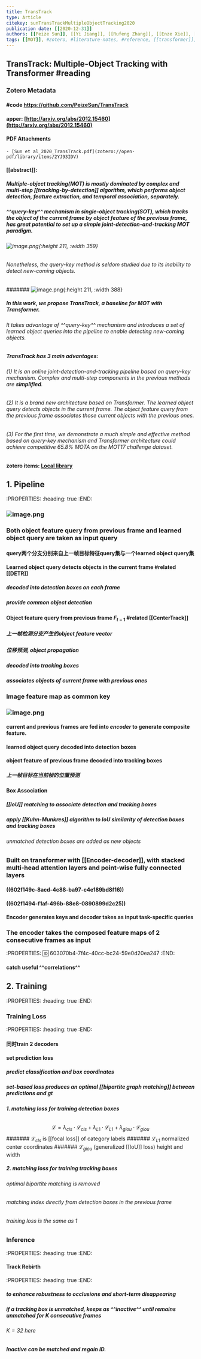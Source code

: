 ```yaml
---
title: TransTrack
type: Article
citekey: sunTransTrackMultipleObjectTracking2020
publication date: [[2020-12-31]]
authors: [[Peize Sun]], [[Yi Jiang]], [[Rufeng Zhang]], [[Enze Xie]], [[Jinkun Cao]], [[Xinting Hu]], [[Tao Kong]], [[Zehuan Yuan]], [[Changhu Wang]], [[Ping Luo]]
tags: [[MOT]], #zotero, #literature-notes, #reference, [[transformer]], [[query-key]]
---
```

## TransTrack: Multiple-Object Tracking with Transformer #reading
### Zotero Metadata
#### #code  https://github.com/PeizeSun/TransTrack
#### apper: [http://arxiv.org/abs/2012.15460](http://arxiv.org/abs/2012.15460)
#### PDF Attachments
	- [Sun et al_2020_TransTrack.pdf](zotero://open-pdf/library/items/2YJ93IDV)

#### [[abstract]]:
##### Multiple-object tracking(MOT) is mostly dominated by complex and multi-step [[tracking-by-detection]] algorithm, which performs object detection, feature extraction, and temporal association, separately.
##### ^^query-key^^ mechanism in single-object tracking(SOT), which tracks the object of the current frame by object feature of the previous frame, has great potential to set up a simple _joint-detection-and-tracking_ MOT paradigm.
###### ![image.png](../assets/pages_transtrack_1613701384462_0.png){:height 211, :width 359}
###### Nonetheless, the query-key method is seldom studied due to its inability to detect new-coming objects.
####### ![image.png](../assets/pages_transtrack_1613701407945_0.png){:height 211, :width 388}
##### In this work, we propose **TransTrack**, a baseline for MOT with Transformer.
###### It takes advantage of ^^query-key^^ mechanism and introduces a set of learned object queries into the pipeline to enable detecting new-coming objects.
##### **TransTrack** has 3 main advantages:
###### (1) It is an online joint-detection-and-tracking pipeline based on _query-key_ mechanism. Complex and multi-step components in the previous methods are **simplified**.
###### (2) It is a brand new architecture based on _Transformer_. The learned object query detects objects in the current frame. The object feature query from the previous frame associates those current objects with the previous ones.
###### (3) For the first time, we demonstrate a much simple and effective method based on query-key mechanism and Transformer architecture could achieve competitive 65.8\% MOTA on the MOT17 challenge dataset.
#### zotero items: [Local library](zotero://select/items/1_H36YUSUS)
## 1. Pipeline
:PROPERTIES:
:heading: true
:END:
### ![image.png](../assets/pages_transtrack_1613636460588_0.png)
### Both object feature query from previous frame and learned object query are taken as input query
#### query两个分支分别来自上一帧目标特征query集与一个learned object query集
#### Learned object query detects objects in the current frame #related [[DETR]]
##### decoded into **detection boxes** on each frame
##### provide common object detection
#### Object feature query from previous frame $F_{t-1}$  #related [[CenterTrack]]
##### 上一帧检测分支产生的object feature vector
##### 位移预测, **object propagation**
##### decoded into **tracking boxes**
##### associates objects of current frame with previous ones
### Image feature map as **common key**
### ![image.png](../assets/pages_transtrack_1613707753540_0.png)
#### current and previous frames are fed into _encoder_ to generate composite feature.
#### learned object query decoded into detection boxes
#### object feature of previous frame decoded into tracking boxes
##### 上一帧目标在当前帧的位置预测
#### Box Association
##### [[IoU]] matching to associate detection and tracking boxes
##### apply [[Kuhn-Munkres]] algorithm to IoU similarity of detection boxes and tracking boxes
###### unmatched detection boxes are added as new objects
### Built on **transformer** with [[Encoder-decoder]], with stacked multi-head attention layers and point-wise fully connected layers
#### ((602f149c-8acd-4c88-ba97-c4e189bd8f16))
#### ((602f1494-f1af-496b-88e8-0890899d2c25))
#### Encoder generates keys and decoder takes as input task-specific queries
### The encoder takes the composed feature maps of 2 consecutive frames as input
:PROPERTIES:
:id: 603070b4-7f4c-40cc-bc24-59e0d20ea247
:END:
#### catch useful ^^correlations^^
## 2. Training
:PROPERTIES:
:heading: true
:END:
### Training Loss
:PROPERTIES:
:heading: true
:END:
#### 同时train 2 decoders
#### set prediction loss
##### predict classification and box coordinates
##### set-based loss produces an optimal [[bipartite graph matching]] between predictions and gt
##### 1. matching loss for training detection boxes
######
$$\mathcal{L} = \lambda_{cls}\cdot \mathcal{L}_{cls} +\lambda_{L1}\cdot \mathcal{L}_{L1} +\lambda_{giou}\cdot \mathcal{L}_{giou}$$
####### $\mathcal{L}_{cls}$ is [[focal loss]] of category labels
####### $\mathcal{L}_{L1}$ normalized center coordinates
####### $\mathcal{L}_{giou}$ (generalized [[IoU]] loss) height and width
##### 2. matching loss for training tracking boxes
###### optimal bipartite matching is removed
###### matching index directly from detection boxes in the previous frame
###### training loss is the same as 1
### Inference
:PROPERTIES:
:heading: true
:END:
#### Track Rebirth
:PROPERTIES:
:heading: true
:END:
##### to enhance robustness to occlusions and short-term disappearing
##### if a tracking box is unmatched, keeps as ^^inactive^^ until remains unmatched for $K$ consecutive frames
###### $K=32$ here
##### Inactive can be matched and regain ID.
#####
